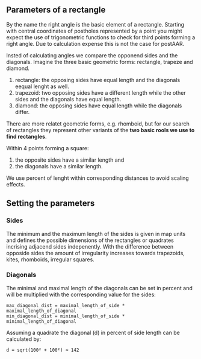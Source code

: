 ## Parameters of a rectangle 

By the name the right angle is the basic element of a rectangle. Starting with central coordinates of postholes represented by a point you might expect the use of trigonometric functions to check for third points forming a right angle. Due to calculation expense this is not the case for postAAR.

Insted of calculating angles we compare the opponend sides and the diagonals. Imagine the three basic geometric forms: rectangle, trapeze and diamond.

1. rectangle: the opposing sides have equal length and the diagonals eequal lenght as well.
2. trapezoid: two opposing sides have a different length while the other sides and the diagonals have equal length.
3. diamond: the opposing sides have equal length while the diagonals differ.

There are more relatet geometric forms, e.g. rhomboid, but for our search of rectangles they represent other variants of the **two basic rools we use to find rectangles**.

Within 4 points forming a square:
1. the opposite sides have a similar length and
2. the diagonals have a similar length.

We use percent of lenght within corresponding distances to avoid scaling effects.

 ## Setting the parameters
 
 ### Sides
 The minimum and the maximum length of the sides is given in map units and defines the possible dimensions of the rectangles or quadrates incrising adjacend sides indepenently. With the difference between opposide sides the amount of irregularity increases towards trapezoids, kites, rhomboids, irregular squares.
 
 ### Diagonals
 The minimal and maximal length of the diagonals can be set in percent and will be multiplied with the corresponding value for the sides:
 
 ```
 max_diagonal_dist = maximal_length_of_side * maximal_length_of_diagonal
 min_diagonal_dist = minimal_length_of_side * minimal_length_of_diagonal
 ```
 
 Assuming a quadrate the diagonal (d) in percent of side length can be calculated by:
 
 ```
 d = sqrt(100² + 100²) ≈ 142
 ```
 
 